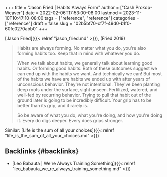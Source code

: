 +++
title = "Jason Fried | Habits Always Form"
author = ["Cash Prokop-Weaver"]
date = 2022-02-06T17:53:00-08:00
lastmod = 2023-11-10T10:47:10-08:00
tags = ["reference", "reference"]
categories = ["reference"]
draft = false
slug = "02b5bf70-cf7f-49d0-b1f0-60fc0270abb0"
+++

[Jason Fried]({{< relref "jason_fried.md" >}}), (Fried 2019)

> Habits are always forming. No matter what you do, you're also forming habits too. Keep that in mind with whatever you do.
>
> When we talk about habits, we generally talk about learning good habits. Or forming good habits. Both of these outcomes suggest we can end up with the habits we want. And technically we can! But most of the habits we have are habits we ended up with after years of unconscious behavior. They're not intentional. They've been planting deep roots under the surface, sight unseen. Fertilized, watered, and well-fed by recurring behavior. Trying to pull that habit out of the ground later is going to be incredibly difficult. Your grip has to be better than its grip, and it rarely is.
>
> So be aware of what you do, what you're doing, and how you're doing it. Every do digs deeper. Every does grips stronger.

Similar: [Life is the sum of all your choices]({{< relref "life_is_the_sum_of_all_your_choices.md" >}})


## Backlinks {#backlinks}

-   [Leo Babauta | We're Always Training Something]({{< relref "leo_babauta_we_re_always_training_something.md" >}})
